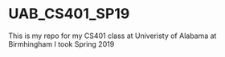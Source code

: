 # UAB_CS401_SP19
This is my repo for my CS401 class at Univeristy of Alabama at Birmhingham I took Spring 2019

